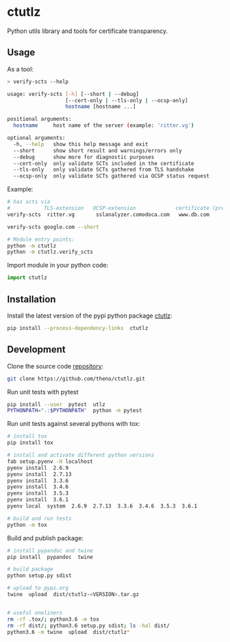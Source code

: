 # ctutlz

Python utils library and tools for certificate transparency.

## Usage

As a tool:

```bash
> verify-scts --help

usage: verify-scts [-h] [--short | --debug]
                   [--cert-only | --tls-only | --ocsp-only]
                   hostname [hostname ...]

positional arguments:
  hostname     host name of the server (example: 'ritter.vg')

optional arguments:
  -h, --help   show this help message and exit
  --short      show short result and warnings/errors only
  --debug      show more for diagnostic purposes
  --cert-only  only validate SCTs included in the certificate
  --tls-only   only validate SCTs gathered from TLS handshake
  --ocsp-only  only validate SCTs gathered via OCSP status request
```

Example:

```bash
# has scts via
#           TLS-extension   OCSP-extension             certificate (precert)
verify-scts  ritter.vg       sslanalyzer.comodoca.com   www.db.com

verify-scts google.com --short

# Module entry points:
python -m ctutlz
python -m ctutlz.verify_scts
```

Import module in your python code:

```python
import ctutlz
```

## Installation

Install the latest version of the pypi python package
[ctutlz](https://pypi.python.org/pypi/ctutlz):

```bash
pip install --process-dependency-links  ctutlz
```

## Development

Clone the source code [repository](https://github.com/theno/ctutlz):

```bash
git clone https://github.com/theno/ctutlz.git
```

Run unit tests with pytest

```bash
pip install --user  pytest  utlz
PYTHONPATH=".:$PYTHONPATH"  python -m pytest
```

Run unit tests against several pythons with tox:

```bash
# install tox
pip install tox

# install and activate different python versions
fab setup.pyenv -H localhost
pyenv install  2.6.9
pyenv install  2.7.13
pyenv install  3.3.6
pyenv install  3.4.6
pyenv install  3.5.3
pyenv install  3.6.1
pyenv local  system  2.6.9  2.7.13  3.3.6  3.4.6  3.5.3  3.6.1

# build and run tests
python -m tox
```

Build and publish package:
```bash
# install pypandoc and twine
pip install  pypandoc  twine

# build package
python setup.py sdist

# upload to pypi.org
twine  upload  dist/ctutlz-<VERSION>.tar.gz


# useful oneliners
rm -rf .tox/; python3.6 -m tox
rm -rf dist/; python3.6 setup.py sdist; ls -hal dist/
python3.6 -m twine  upload  dist/ctutlz*
```
